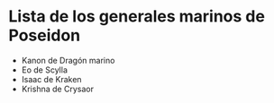 # Lista de los generales marinos de Poseidon

* Kanon de Dragón marino
* Eo de Scylla
* Isaac de Kraken
* Krishna de Crysaor